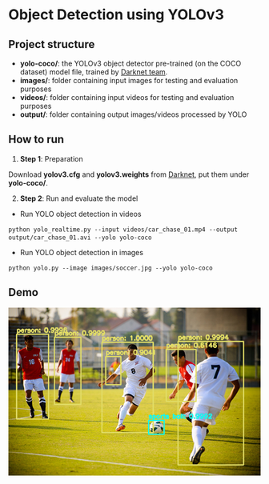# Object Detection using YOLOv3

## Project structure

* __yolo-coco/__: the YOLOv3 object detector pre-trained (on the COCO dataset) model file, trained by [Darknet team](https://pjreddie.com/darknet/yolo/).
* __images/__: folder containing input images for testing and evaluation purposes
* __videos/__: folder containing input videos for testing and evaluation purposes
* __output/__: folder containing output images/videos processed by YOLO 

## How to run

1. __Step 1__: Preparation

Download __yolov3.cfg__ and __yolov3.weights__ from [Darknet](https://pjreddie.com/darknet/yolo/), put them under __yolo-coco/__.

2. __Step 2__: Run and evaluate the model

* Run YOLO object detection in videos

```
python yolo_realtime.py --input videos/car_chase_01.mp4 --output output/car_chase_01.avi --yolo yolo-coco
```

* Run YOLO object detection in images

```
python yolo.py --image images/soccer.jpg --yolo yolo-coco
```

## Demo 
![](outputImage.png)
